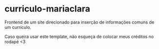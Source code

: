 # curriculo-mariaclara

Frontend de um site direcionado para inserção de informações comuns de um currículo.

Caso queira usar este template, não esqueça de colocar meus créditos no rodapé <3
